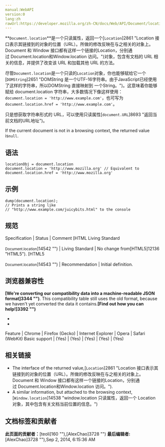 ```yaml
---
manual:WebAPI
version:0
lang:zh
rawUrl:https://developer.mozilla.org/zh-CN/docs/Web/API/Document/location
---
```






**`Document.location`**是一个只读属性，返回一个[`Location`]2861 "Location 接口表示其链接到的对象的位置（URL）。所做的修改反映在与之相关的对象上。 Document 和 Window 接口都有这样一个链接的Location，分别通过 Document.location和Window.location 访问。")对象，包含有文档的 URL 相关的信息，并提供了改变该 URL 和加载其他 URL 的方法。



尽管`Document.location`是一个只读的`Location`对象，你也能够赋给它一个[`DOMString`]2651 "DOMString 是一个UTF-16字符串。由于JavaScript已经使用了这样的字符串，所以DOMString 直接映射到 一个String。")。这意味着你能够赋给 document.location 字符串，大多数情况下像这样使用：`document.location = 'http://www.example.com'`，也可写为`document.location.href = 'http://www.example.com'`。



只是想获取字符串形式的 URL，可以使用只读属性[`document.URL`]8693 "返回当前文档的URL地址")。



If the current document is not in a browsing context, the returned value is`null`.


## 语法<a name="Syntax"></a>

```
locationObj = document.location
document.location = 'http://www.mozilla.org' // Equivalent to document.location.href = 'http://www.mozilla.org'
```

## 示例<a name="Example"></a>

```
dump(document.location); 
// Prints a string like
// "http://www.example.com/juicybits.html" to the console
```

## 规范<a name="规范"></a>
Specification | Status | Comment 
[HTML Living Standard<br></br><small>Document.location</small>]14542 "") | Living Standard | No change from[HTML5]12136 "HTML5"). 
[HTML5<br></br><small>Document.location</small>]14543 "") | Recommendation | Initial definition. 


## 浏览器兼容性<a name="浏览器兼容性"></a>


**[We&#39;re converting our compatibility data into a machine-readable JSON format]3344 "")**. This compatibility table still uses the old format, because we haven&#39;t yet converted the data it contains.**[Find out how you can help!]3392 "")**


* 
* 
Feature | Chrome | Firefox (Gecko) | Internet Explorer | Opera | Safari (WebKit) 
Basic support | (Yes) | (Yes) | (Yes) | (Yes) | (Yes) 




## 相关链接<a name="相关链接"></a>

* The interface of the returned value,[`Location`]2861 "Location 接口表示其链接到的对象的位置（URL）。所做的修改反映在与之相关的对象上。 Document 和 Window 接口都有这样一个链接的Location，分别通过 Document.location和Window.location 访问。").
* A similar information, but attached to the browsing context,[`Window.location`]14538 "window.location 只读属性，返回一个 Location  对象，其中包含有关文档当前位置的信息。")







## 文档标签和贡献者
**此页面的贡献者：**[teoli]160 ""),[AlexChao]3728 "")
**最后编辑者:**[AlexChao]3728 ""),<time>Sep 2, 2014, 6:15:36 AM</time>


